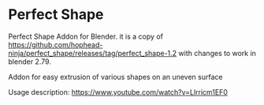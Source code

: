 # Perfect Shape
Perfect Shape Addon for Blender. it is a copy of https://github.com/hophead-ninja/perfect_shape/releases/tag/perfect_shape-1.2 with changes to work in blender 2.79.

Addon for easy extrusion of various shapes on an uneven surface

Usage description: https://www.youtube.com/watch?v=Llrricm1EF0


